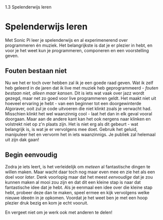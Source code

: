 1.3 Spelenderwijs leren

# Spelenderwijs leren

Met Sonic Pi leer je spelenderwijs en al experimenerend over programmeren én muziek. Het belangrijkste is dat je er plezier in hebt, en voor je het weet kun je programmeren, componeren en een voorstelling geven.

## Fouten bestaan niet

Nu we het er toch over hebben zal ik je een goede raad geven. Wat ik zelf heb geleerd in de jaren dat ik live met muziek heb geprogrammeerd - *fouten bestaan niet, alleen maar kansen*. Dit is iets wat vaak over jazz wordt gezegd, maar net zo goed voor live programmeren geldt. Het maakt niet uit hoeveel ervaring je hebt - van een beginner tot een doorgewinterde Algoraver, ooit zul je code uitvoeren die niet klinkt zoals je verwacht had. Misschien klinkt het wel waanzinnig cool - laat het dan in elk geval vooral doorgaan. Maar aan de andere kant kan het ook nergens naar klinken en volstrekt niet op z'n plaats zijn. Het is niet erg als dit gebeurt - wat belangrijk is, is wat je er vervolgens mee doet. Gebruik het geluid, manipuleer het en vervorm het in iets waanzinnigs. Je publiek zal helemaal uit zijn dak gaan!

## Begin eenvoudig

Zodra je iets leert, is het verleidelijk om *meteen* al fantastische dingen te willen maken. Maar wacht daar toch nog maar even mee en zie het als een doel voor *later*. Denk voorlopig maar dat het meest *eenvoudige* dat je zou kunnen maken al mooi zou zijn en dat dit een kleine stap is naar dat fantastische idee dat je hebt. Als je eenmaal een idee over die kleine stap hebt, probeer deze dan te maken, speel ermee en kijk vervolgens welke nieuwe ideeën in je opkomen. Voordat je het weet ben je met een hoop plezier druk bezig en kom je echt vooruit.

En vergeet niet om je werk ook met anderen te delen!

